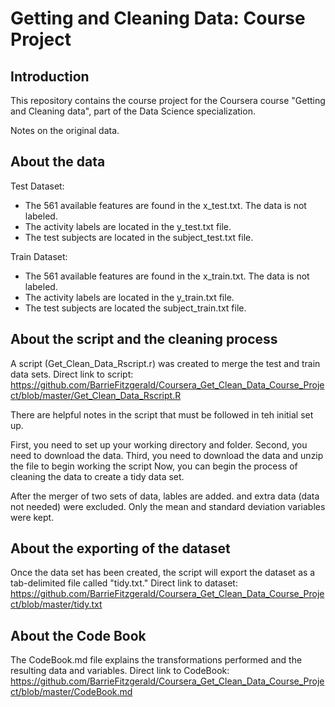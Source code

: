 Getting and Cleaning Data: Course Project
=========================================

Introduction
------------
This repository contains the course project for the Coursera course "Getting and Cleaning data", part of the Data Science specialization.

Notes on the original data.

About the data
------------------
Test Dataset:
* The 561 available features are found in the x_test.txt. The data is not labeled.
* The activity labels are located in the y_test.txt file.
* The test subjects are located in the subject_test.txt file.

Train Dataset:
* The 561 available features are found in the x_train.txt. The data is not labeled.
* The activity labels are located in the y_train.txt file.
* The test subjects are located the subject_train.txt file.

About the script and the cleaning process
-------------------------------------
A script (Get_Clean_Data_Rscript.r) was created to merge the test and train data sets. Direct link to script: https://github.com/BarrieFitzgerald/Coursera_Get_Clean_Data_Course_Project/blob/master/Get_Clean_Data_Rscript.R

There are helpful notes in the script that must be followed in teh initial set up.

First, you need to set up your working directory and folder.
Second, you need to download the data.
Third, you need to download the data and unzip the file to begin working the script
Now, you can begin the process of cleaning the data to create a tidy data set.

After the merger of two sets of data, lables are added. and extra data (data not needed) were excluded. 
Only the mean and standard deviation variables were kept.

About the exporting of the dataset
-------------------------------------
Once the data set has been created, the script will export the dataset as a tab-delimited file called "tidy.txt." Direct link to dataset: https://github.com/BarrieFitzgerald/Coursera_Get_Clean_Data_Course_Project/blob/master/tidy.txt

About the Code Book
-------------------
The CodeBook.md file explains the transformations performed and the resulting data and variables. Direct link to CodeBook: https://github.com/BarrieFitzgerald/Coursera_Get_Clean_Data_Course_Project/blob/master/CodeBook.md

